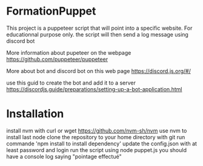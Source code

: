 # FormationPuppet
This project is a puppeteer script that will point into a specific website.
For educationnal purpose only.
the script will then send a log message using discord bot

More information about pupeteer on the webpage
https://github.com/puppeteer/puppeteer

More about bot and discord bot on this web page
https://discord.js.org/#/ 

use this guid to create the bot and add it to a server
https://discordjs.guide/preparations/setting-up-a-bot-application.html

# Installation

install nvm with curl or wget https://github.com/nvm-sh/nvm
use nvm to install last node
clone the repository to your home directory with git
run commande 'npm install to install dependency'
update the config.json with at least password and login
run the script using node puppet.js
you should have a console log saying "pointage effectué"




